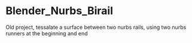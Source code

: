 # Blender_Nurbs_Birail
Old project, tessalate a surface between two nurbs rails, using two nurbs runners at the beginning and end
